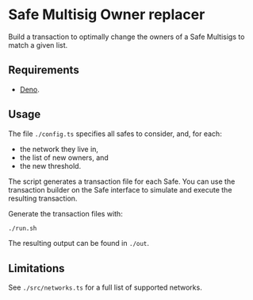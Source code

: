 # Safe Multisig Owner replacer

Build a transaction to optimally change the owners of a Safe Multisigs to match a given list.

## Requirements

- [Deno](https://deno.com/).

## Usage

The file `./config.ts` specifies all safes to consider, and, for each:
- the network they live in,
- the list of new owners, and
- the new threshold.

The script generates a transaction file for each Safe.
You can use the transaction builder on the Safe interface to simulate and execute the resulting transaction.

Generate the transaction files with:

```sh
./run.sh
```

The resulting output can be found in `./out`.

## Limitations

See `./src/networks.ts` for a full list of supported networks.
